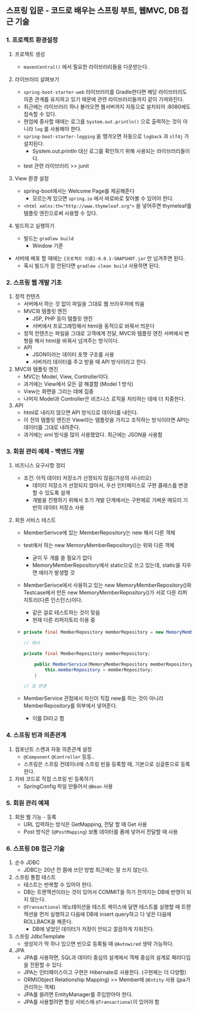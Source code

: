 ## 스프링 입문 - 코드로 배우는 스프링 부트, 웹MVC, DB 접근 기술

### 1. 프로젝트 환경설정

1. 프로젝트 생성

   - ```mavenCentral()``` 에서 필요한 라이브러리들을 다운받는다.

2. 라이브러리 살펴보기

   * ```spring-boot-starter-web``` 라이브러리를 Gradle한다면 해당 라이브러리도 의존 관계를 유지하고 있기 때문에 관련 라이브러리들까지 같이 가져와진다.
   * 최근에는 라이브러리 하나 불러오면 웹서버까지 자동으로 설치되어 :8080에도 접속할 수 있다.
   * 현업에 종사할 때에는 로그를 ```System.out.println()``` 으로 출력하는 것이 아니라 ```log``` 를 사용해야 한다.
   * ```spring-boot-starter-logging``` 을 땡겨오면 자동으로 ```logback``` 과 ```slf4j``` 가 설치된다. 
     * System.out.println 대신 로그를 확인하기 위해 사용되는 라이브러리들이다.
   * test 관련 라이브러리 >> junit

3. View 환경 설정

   * spring-boot에서는 Welcome Page를 제공해준다
     * 모르는게 있으면 ```spring.io``` 에서 바로바로 찾아볼 수 있어야 한다.
   * ```<html xmlns:th="http://www.thymeleaf.org">``` 을 넣어주면 thymeleaf를 템플릿 엔진으로써 사용할 수 있다.

4. 빌드하고 실행하기

   * 빌드는 ```gradlew build``` 
     * Window 기준
* 서버에 배포 할 때에는 ```{프로젝트 이름}-0.0.1-SNAPSHOT.jar``` 만 넘겨주면 된다.
   * 혹시 빌드가 잘 안된다면 ```gradlew clean build``` 사용하면 된다.



### 2. 스프링 웹 개발 기초

1. 정적 컨텐츠
   * 서버에서 하는 것 없이 파일을 그대로 웹 브라우저에 띄움
   * MVC와 템플릿 엔진
     * JSP, PHP 등이 템플릿 엔진
     * 서버에서 프로그래밍해서 html을 동적으로 바꿔서 띄운다
   * 정적 컨텐츠는 파일을 그대로 고객에게 전달, MVC와 템플릿 엔진 서버에서 변형을 해서 html을 바꿔서 넘겨주는 방식이다.
   * API
     * JSON이라는 데이터 포맷 구조를 사용
     * 서버끼리 데이터를 주고 받을 때 API 방식이라고 한다.
2. MVC와 템플릿 엔진
   * MVC는 Model, View, Controller이다.
   * 과거에는 View에서 모든 걸 해결함 (Model 1 방식)
   * View는 화면을 그리는 데에 집중
   * 나머지 Model과 Controller은 비즈니스 로직을 처리하는 데에 더 치중한다.
3. API
   * html로 내리지 않으면 API 방식으로 데이터를 내린다.
   * 이 전의 템플릿 엔진은 View라는 템플릿을 가지고 조작하는 방식이라면 API는 데이터를 그대로 내려준다. 
   * 과거에는 xml 방식을 많이 사용했었다. 최근에는 JSON을 사용함



### 3. 회원 관리 예제 - 백엔드 개발

1. 비즈니스 요구사항 정리
   * 조건: 아직 데이터 저장소가 선정되지 않음(가상의 시나리오)
     * 데이터 저장소가 선정되지 않아서, 우선 인터페이스로 구현 클래스를 변경할 수 있도록 설계
     * 개발을 진행하기 위해서 초기 개발 단계에서는 구현체로 가벼운 메모리 기반의 데이터 저장소 사용
   
2. 회원 서비스 테스트

   * MemberSerivce에 있는 MemberRepository는 new 해서 다른 객체

   * test에서 하는 new MemoryMemberRepository()는 위와 다른 객체

     * 굳이 두 개를 쓸 필요가 없다
     * MemoryMemberRepository에서 static으로 쓰고 있는데, static을 지우면 에러가 발생할 것

   * MemberSerivce에서 사용하고 있는 new MemoryMemberRepository()와 Testcase에서 만든 new MemoryMemberRepository()가 서로 다른 리퍼지토리(다른 인스턴스)이다.

     * 같은 걸로 테스트하는 것이 맞음
     * 현재 다른 리퍼지토리 이용 중

   * ```java
     private final MemberRepository memberRepository = new MemoryMemberRepository();
     
     // 에서
     
     private final MemberRepository memberRepository;
     
         public MemberService(MemoryMemberRepository memberRepository) {
             this.memberRepository = memberRepository;
         }
         
     // 로 변경
     ```

   * MemberService 관점에서 자신이 직접 new를 하는 것이 아니라 MemberRepository를 외부에서 넣어준다. 

     * 이를 DI라고 함



### 4. 스프링 빈과 의존관계

1. 컴포넌트 스캔과 자동 의존관계 설정
   * ```@Component``` ```@Controller``` 등등..
   * 스프링은 스프링 컨테이너에 스프링 빈을 등록할 때, 기본으로 싱글톤으로 등록한다.
2. 자바 코드로 직접 스프링 빈 등록하기
   * SpringConfig 파일 만들어서 ```@Bean``` 사용



### 5. 회원 관리 예제

1. 회원 웹 기능 - 등록
   * URL 입력하는 방식은 GetMapping, 전달 할 때 Get 사용
   * Post 방식은 (```@PostMapping```) 보통 데이터를 폼에 넣어서 전달할 때 사용



### 6. 스프링 DB 접근 기술

1. 순수 JDBC
   * JDBC는 20년 전 쯤에 쓰던 방법 최근에는 잘 쓰지 않는다.
2. 스프링 통합 테스트
   * 테스트는 반복할 수 있어야 한다.
   * DB는 트랜잭션이라는 것이 있어서 COMMIT을 하기 전까지는 DB에 반영이 되지 않는다.
   * ```@Transactional``` 애노테이션을 테스트 케이스에 달면 테스트를 실행할 때 트랜잭션을 먼저 실행하고 다음에 DB에 insert query하고 다 넣은 다음에 ROLLBACK을 해준다.
     * DB에 넣었던 데이터가 저장이 안되고 깔끔하게 지워진다.
3. 스프링 JdbcTemplate
   * 생성자가 딱 하나 있으면 빈으로 등록될 때 ```@Autowired``` 생략 가능하다.
4. JPA
   * JPA를 사용하면, SQL과 데이터 중심의 설계에서 객체 중심의 설계로 패러다임을 전환할 수 있다.
   * JPA는 인터페이스이고 구현은 Hibernate로 사용한다. (구현체는 더 다양함)
   * ORM(Object Relationship Mapping) >> Member에 ```@Entity``` 사용 (jpa가 관리하는 객체)
   * JPA를 쓸려면 EntityManager를 주입받아야 한다.
   * JPA를 사용할려면 항상 서비스에 ```@Transactional```이 있어야 함